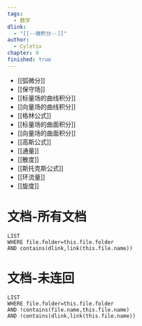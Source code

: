 ```yaml
---
tags:
  - 数学
dlink:
  - "[[--微积分--]]"
author:
  - Cyletix
chapter: 9
finished: true
---
```

- [[弧微分]]
- [[保守场]]
- [[标量场的曲线积分]]
- [[向量场的曲线积分]]
- [[格林公式]]
- [[标量场的曲面积分]]
- [[向量场的曲面积分]]
- [[高斯公式]]
- [[通量]]
- [[散度]]
- [[斯托克斯公式]]
- [[环流量]]
- [[旋度]]

# 文档-所有文档
```dataview
LIST
WHERE file.folder=this.file.folder
AND contains(dlink,link(this.file.name))
```
# 文档-未连回
```dataview
LIST
WHERE file.folder=this.file.folder
AND !contains(file.name,this.file.name)
AND !contains(dlink,link(this.file.name))
```